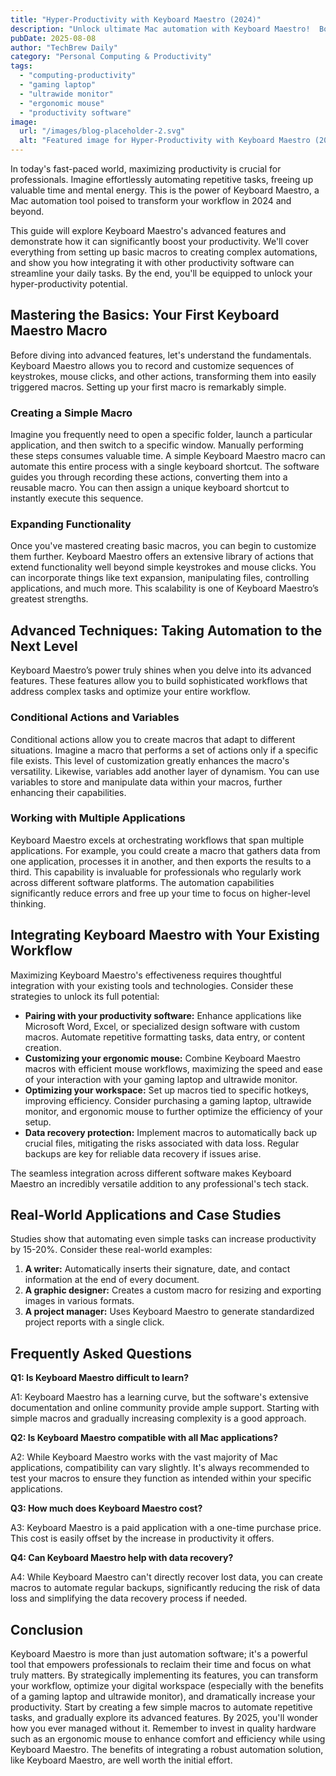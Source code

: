 ```yaml
---
title: "Hyper-Productivity with Keyboard Maestro (2024)"
description: "Unlock ultimate Mac automation with Keyboard Maestro!  Boost your workflow in 2024 with advanced tips & tricks. Learn how to maximize efficiency, even with a gaming laptop and ultrawide monitor.  Read now to transform your productivity!"
pubDate: 2025-08-08
author: "TechBrew Daily"
category: "Personal Computing & Productivity"
tags:
  - "computing-productivity"
  - "gaming laptop"
  - "ultrawide monitor"
  - "ergonomic mouse"
  - "productivity software"
image:
  url: "/images/blog-placeholder-2.svg"
  alt: "Featured image for Hyper-Productivity with Keyboard Maestro (2024)"
---
```


In today's fast-paced world, maximizing productivity is crucial for professionals.  Imagine effortlessly automating repetitive tasks, freeing up valuable time and mental energy.  This is the power of Keyboard Maestro, a Mac automation tool poised to transform your workflow in 2024 and beyond.


This guide will explore Keyboard Maestro's advanced features and demonstrate how it can significantly boost your productivity.  We'll cover everything from setting up basic macros to creating complex automations, and show you how integrating it with other productivity software can streamline your daily tasks.  By the end, you'll be equipped to unlock your hyper-productivity potential.


## Mastering the Basics: Your First Keyboard Maestro Macro

Before diving into advanced features, let's understand the fundamentals. Keyboard Maestro allows you to record and customize sequences of keystrokes, mouse clicks, and other actions, transforming them into easily triggered macros.  Setting up your first macro is remarkably simple.

### Creating a Simple Macro

Imagine you frequently need to open a specific folder, launch a particular application, and then switch to a specific window.  Manually performing these steps consumes valuable time. A simple Keyboard Maestro macro can automate this entire process with a single keyboard shortcut.  The software guides you through recording these actions, converting them into a reusable macro.  You can then assign a unique keyboard shortcut to instantly execute this sequence.

### Expanding Functionality

Once you've mastered creating basic macros, you can begin to customize them further.  Keyboard Maestro offers an extensive library of actions that extend functionality well beyond simple keystrokes and mouse clicks.   You can incorporate things like text expansion, manipulating files, controlling applications, and much more.  This scalability is one of Keyboard Maestro’s greatest strengths.


## Advanced Techniques: Taking Automation to the Next Level

Keyboard Maestro’s power truly shines when you delve into its advanced features.  These features allow you to build sophisticated workflows that address complex tasks and optimize your entire workflow.

### Conditional Actions and Variables

Conditional actions allow you to create macros that adapt to different situations.  Imagine a macro that performs a set of actions only if a specific file exists.  This level of customization greatly enhances the macro's versatility.  Likewise, variables add another layer of dynamism.  You can use variables to store and manipulate data within your macros, further enhancing their capabilities.

### Working with Multiple Applications

Keyboard Maestro excels at orchestrating workflows that span multiple applications. For example, you could create a macro that gathers data from one application, processes it in another, and then exports the results to a third.  This capability is invaluable for professionals who regularly work across different software platforms.  The automation capabilities significantly reduce errors and free up your time to focus on higher-level thinking.


## Integrating Keyboard Maestro with Your Existing Workflow

Maximizing Keyboard Maestro's effectiveness requires thoughtful integration with your existing tools and technologies. Consider these strategies to unlock its full potential:

* **Pairing with your productivity software:** Enhance applications like Microsoft Word, Excel, or specialized design software with custom macros.  Automate repetitive formatting tasks, data entry, or content creation.
* **Customizing your ergonomic mouse:**  Combine Keyboard Maestro macros with efficient mouse workflows, maximizing the speed and ease of your interaction with your gaming laptop and ultrawide monitor.  
* **Optimizing your workspace:** Set up macros tied to specific hotkeys, improving efficiency.  Consider purchasing a gaming laptop, ultrawide monitor, and ergonomic mouse to further optimize the efficiency of your setup.
* **Data recovery protection:**  Implement macros to automatically back up crucial files, mitigating the risks associated with data loss.  Regular backups are key for reliable data recovery if issues arise.

The seamless integration across different software makes Keyboard Maestro an incredibly versatile addition to any professional's tech stack.


## Real-World Applications and Case Studies

Studies show that automating even simple tasks can increase productivity by 15-20%.   Consider these real-world examples:

1. **A writer:** Automatically inserts their signature, date, and contact information at the end of every document.
2. **A graphic designer:**  Creates a custom macro for resizing and exporting images in various formats.
3. **A project manager:** Uses Keyboard Maestro to generate standardized project reports with a single click.


## Frequently Asked Questions

**Q1: Is Keyboard Maestro difficult to learn?**

A1:  Keyboard Maestro has a learning curve, but the software's extensive documentation and online community provide ample support. Starting with simple macros and gradually increasing complexity is a good approach.

**Q2: Is Keyboard Maestro compatible with all Mac applications?**

A2: While Keyboard Maestro works with the vast majority of Mac applications, compatibility can vary slightly.  It's always recommended to test your macros to ensure they function as intended within your specific applications.

**Q3: How much does Keyboard Maestro cost?**

A3: Keyboard Maestro is a paid application with a one-time purchase price. This cost is easily offset by the increase in productivity it offers.

**Q4:  Can Keyboard Maestro help with data recovery?**

A4: While Keyboard Maestro can't directly recover lost data, you can create macros to automate regular backups, significantly reducing the risk of data loss and simplifying the data recovery process if needed.


## Conclusion

Keyboard Maestro is more than just automation software; it's a powerful tool that empowers professionals to reclaim their time and focus on what truly matters. By strategically implementing its features, you can transform your workflow, optimize your digital workspace (especially with the benefits of a gaming laptop and ultrawide monitor), and dramatically increase your productivity.  Start by creating a few simple macros to automate repetitive tasks, and gradually explore its advanced features.  By 2025, you'll wonder how you ever managed without it. Remember to invest in quality hardware such as an ergonomic mouse to enhance comfort and efficiency while using Keyboard Maestro.  The benefits of integrating a robust automation solution, like Keyboard Maestro, are well worth the initial effort.